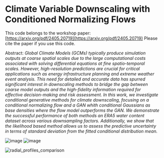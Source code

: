 # Climate Variable Downscaling with Conditioned Normalizing Flows

This code belongs to the workshop paper: 
[https://arxiv.org/pdf/2405.20719](https://arxiv.org/pdf/2405.20719)
Please cite the paper if you use this code.

Abstract: *Global Climate Models (GCMs) typically produce simulation outputs at coarse spatial scales due to the large computational costs associated with solving differential equations at fine spatio-temporal scales. However, high-resolution predictions are crucial for critical applications such as energy infrastructure planning and extreme weather event analysis. This need for detailed and accurate data has spurred significant interest in downscaling methods to bridge the gap between coarse model outputs and the high-fidelity information required for effective decision-making and risk assessment. In this work, we investigate conditional generative methods for climate downscaling, focusing on a conditional normalizing flow and a GAN whith conditional Gaussians as base densities where the flow model outperforms the GAN. We demonstrate the successful performance of both methods an ERA5 water content dataset across various downsampling factors. Additionally, we show that the likelihood based method allows us to assess the predictive uncertainty in terms of standard deviation from the fitted conditional distribution mean.*


![image](https://github.com/user-attachments/assets/5dab344b-6082-4758-b47a-968e3aa30105)
![image](https://github.com/user-attachments/assets/340a5b15-7f92-4e82-8515-0bcfa57e3b95)

![radial_profiles_comparison](https://github.com/user-attachments/assets/cdf658ce-ca54-4890-a9bb-e493aabd4ea6)
